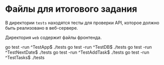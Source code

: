 # Файлы для итогового задания

В директории `tests` находятся тесты для проверки API, которое должно быть реализовано в веб-сервере.

Директория `web` содержит файлы фронтенда.


go test -run ^TestApp$ ./tests
go test -run ^TestDB$ ./tests
go test -run ^TestNextDate$ ./tests
go test -run ^TestAddTask$ ./tests
go test -run ^TestTasks$ ./tests